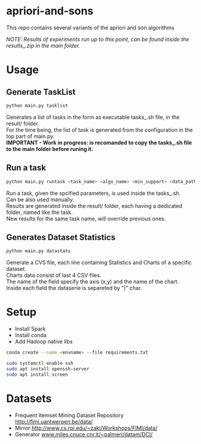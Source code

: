# apriori-and-sons
This repo contains several variants of the apriori and son algorithms     

*NOTE: Results of experiments run up to this point, can be found inside the results_.zip in the main folder.*     


# Usage 

## Generate TaskList

```bash
python main.py tasklist
```
Generates a list of tasks in the form as executable tasks_.sh file, in the result/ folder.    
For the time being, the list of task is generated from the configuration in the top part of main.py.    
**IMPORTANT - Work in progress: is recomanded to copy the tasks_.sh file to the main folder before runing it.**


## Run a task
```bash
python main.py runtask <task_name> <algo_name> <min_support> <data_path> <result_path> <index_path>     
```
Run a task, given the spcified parameters, is used inside the tasks_.sh.     
Can be also used manually.     
Results are generated inside the result/ folder, each having a dedicated folder, named like the task.         
New results for the same task name, will override previous ones.           


## Generates Dataset Statistics
```bash
python main.py datastats
```
Generate a CVS file, each line containing Statistics and Charts of a specific dataset.               
Charts data consist of last 4 CSV files.              
The name of the field specify the axis (x,y) and the name of the chart.                 
Inside each field the dataserie is separeted by "|" char.




# Setup
- Install Spark
- Install conda
- Add Hadoop native libs


```bash
conda create --name <envname> --file requirements.txt
```


```bash
sudo systemctl enable ssh    
sudo apt install openssh-server
sudo apt install screen
```



# Datasets
- Frequent Itemset Mining Dataset Repository    
http://fimi.uantwerpen.be/data/
- Mirror
http://www.cs.rpi.edu/~zaki/Workshops/FIMI/data/     
- Generator
www.miles.cnuce.cnr.it/~palmeri/datam/DCI/
